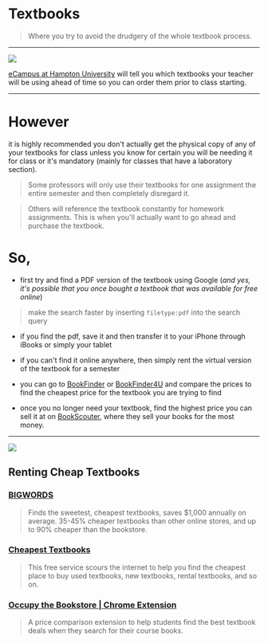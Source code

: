 # Textbooks

> Where you try to avoid the drudgery of the whole textbook process.

---

![](http://images.ecampus.com/images/new-ecampus/ecampus-rent-buy-sell-textbooks-logo.png)

[eCampus at Hampton University](http://www.ecampus.com/hamptonu) will tell you which textbooks your teacher will be using ahead of time so you can order them prior to class starting.

---

# However

it is highly recommended you don't actually get the physical copy of any of your textbooks for class unless you know for certain you will be needing it for class or it's mandatory (mainly for classes that have a laboratory section).

> Some professors will only use their textbooks for one assignment the entire semester and then completely disregard it.

> Others will reference the textbook constantly for homework assignments. This is when you'll actually want to go ahead and purchase the textbook.

# So,

- first try and find a PDF version of the textbook using Google (*and yes, it's possible that you once bought a textbook that was available for free online*)

> make the search faster by inserting  `filetype:pdf` into the search query

- if you find the pdf, save it and then transfer it to your iPhone through iBooks or simply your tablet

- if you can't find it online anywhere, then simply rent the virtual version of the textbook for a semester

- you can go to [BookFinder](http://www.bookfinder.com/textbooks/) or [BookFinder4U](http://www.bookfinder4u.com/cheap_textbooks.html) and compare the prices to find the cheapest price for the textbook you are trying to find

- once you no longer need your textbook, find the highest price you can sell it at on [BookScouter](http://www.bookscouter.com/), where they sell your books for the most money.

---

![](http://www.socialhacks.com/wp-content/uploads/2012/01/Buying-Cheap-Textbooks1.jpg)

## Renting Cheap Textbooks

### [BIGWORDS](http://www.bigwords.com/)

> Finds the sweetest, cheapest textbooks, saves $1,000 annually on average.
35-45% cheaper textbooks than other online stores, and up to 90% cheaper than the bookstore.

### [Cheapest Textbooks](http://www.cheapesttextbooks.com/)

> This free service scours the internet to help you find the cheapest place to buy used textbooks, new textbooks, rental textbooks, and so on.

### [Occupy the Bookstore | Chrome Extension](https://chrome.google.com/webstore/detail/occupy-the-bookstore/ipheiokfflghncbmedblogighkbongmo?hl=en-US)

> A price comparison extension to help students find the best textbook deals when they search for their course books.
